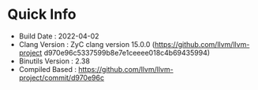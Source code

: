 # Quick Info
* Build Date : 2022-04-02
* Clang Version : ZyC clang version 15.0.0 (https://github.com/llvm/llvm-project d970e96c5337599b8e7e1ceeee018c4b69435994)
* Binutils Version : 2.38
* Compiled Based : https://github.com/llvm/llvm-project/commit/d970e96c

